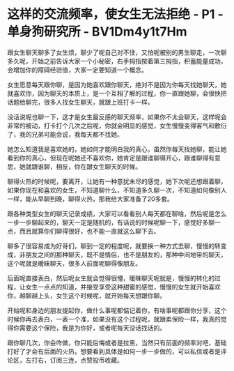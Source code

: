 # 这样的交流频率，使女生无法拒绝 - P1 - 单身狗研究所 - BV1Dm4y1t7Hm

跟女生聊天聊多了女生烦，聊少了呢自己对不住，又怕呢被别的男生聊走，一次聊多久呢，开始之前告诉大家一个小秘密，右手拇指按着第三拇指，积蓄能量成功，会增加你的障碍经验值，大家一定要知道一个概念。

女生愿意每天跟你聊，是因为她喜欢跟你聊天，绝对不是因为你每天找她聊天，她就喜欢你，因为聊天的本质上，是一个互相了解的过程，你一直跟她聊，会很快把话题给聊完，很多人找女生聊天，就跟上班打卡一样。

没话说呢也聊一下，这才是女生最反感的聊天频率，如果你不太会聊天，这样呢会非常的被动，打卡打个几次之后呢，你就会明显的感觉，女生慢慢变得客气和敷衍了，我的兄弟可能会说，我每天都不找她。

她怎么知道我是喜欢她的，她如何才能明白我的真心，虽然你每天找她聊，能让她看到你的真心，但现在呢她还不喜欢你，她肯定是跟谁聊得开心，跟谁聊得有意思，她就跟谁聊，相反，你在跟女生聊天的时候。

聊得火热的时候呢，要离开，让她有一种意犹未尽的感觉，她下次呢还想跟着聊，如果你现在和喜欢的女生，不知道聊什么，不知道多久聊一次，不知道如何像别人一样，能从早聊到晚，聊得火热，那我给大家准备了20多套。

跟各种类型女生的聊天记录成绩，大家可以看看别人每天都在聊啥，然后呢是怎么一步一步聊起来的，聊天一定是随机的，有话说的时候呢聊一下，感觉好多聊一点，而且就算你们聊得很好，也不能一直就这么聊下去。

聊多了很容易成为好哥们，聊到一定的程度呢，就要换一种方式去聊，慢慢的转变成，非朋友之间的那种聊天，既不是情侣，也不是朋友的，那种中间地带的聊天，这个呢就是暧昧聊天，很多人前面呢聊得像朋友。

后面呢直接表白，然后呢女生就会觉得很懵，暧昧聊天呢就是，慢慢的转化的过程，让女生一点点的知道，并接受享受这种甜蜜的感觉，慢慢的女生就开始喜欢你，越聊越上头，女生这个时候呢，就开始每天想跟你聊。

开始呢和身边的朋友提起你，做什么事呢都惦记着你，有啥事呢都跟你分享，这个时候你再去表白，一表一个准，如果没有这个过程呢，就跟卖保险一样，我真的觉得你需要这个保险，我是为你好，或者呢每天没话找话的。

跟你聊几次，你会咋做，你只能后悔或者是拉黑，当然只有前面的频率对吧，基础打好了才会有后面的火热，想要看到具体是如何一步一步做的，可以私信或者是评论区，左打右，订阅三连，点赞投币收藏。

